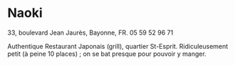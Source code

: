 # Naoki

  33, boulevard Jean Jaurès, Bayonne, FR.
  05 59 52 96 71

Authentique Restaurant Japonais (grill), quartier St-Esprit.
Ridiculeusement petit (à peine 10 places) ; on se bat presque pour pouvoir y manger.
